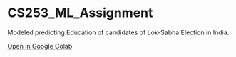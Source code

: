 # CS253_ML_Assignment
Modeled predicting Education of candidates of Lok-Sabha Election in India.

[Open in Google Colab](https://colab.research.google.com/drive/12pU0huUcUgal5GnfUpkdnRwCe_qkgw3f?usp=sharing)
